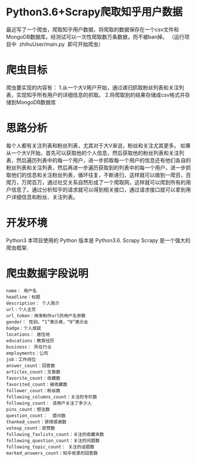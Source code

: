 # Python3.6+Scrapy爬取知乎用户数据
最近写了一个爬虫，爬取知乎用户数据，将爬取的数据保存在一个csv文件和MongoDB数据库。经测试可以一次性爬取数万条数据，而不被ban掉。
（运行项目中  zhihuUser/main.py  即可开始爬虫）

# 爬虫目标
爬虫要实现的内容有：
1.从一个大V用户开始，通过递归抓取粉丝列表和关注列表，实现知乎所有用户的详细信息的抓取。
2.将爬取到的结果存储成csv格式并存储到MongoDB数据库

# 思路分析
每个人都有关注列表和粉丝列表，尤其对于大V来说，粉丝和关注尤其更多。
如果从一个大V开始，首先可以获取他的个人信息，然后获取他的粉丝列表和关注列表，然后遍历列表中的每一个用户，进一步抓取每一个用户的信息还有他们各自的粉丝列表和关注列表，然后再进一步遍历获取到的列表中的每一个用户，进一步抓取他们的信息和关注粉丝列表，循环往复，不断递归，这样就可以做到一爬百，百爬万，万爬百万，通过社交关系自然形成了一个爬取网，这样就可以爬到所有的用户信息了。通过分析知乎的请求就可以得到相关接口，通过请求接口就可以拿到用户详细信息和粉丝、关注列表。

# 开发环境
Python3
本项目使用的 Python 版本是 Python3.6.
Scrapy
Scrapy 是一个强大的爬虫框架.

# 爬虫数据字段说明
    name： 用户名
    headline：标题
    description： 个人简介
    url：个人主页
    url_token：用来制作url的用户名参数
    gender： 性别。“1”表示男，“0”表示女
    badge：个人成就  
    locations： 居住地
    educations：教育经历
    business： 所在行业
    employments：公司
    job：工作岗位
    answer_count：回答数
    articles_count：文章数
    favorite_count：收藏数
    favorited_count：被收藏数
    follower_count：粉丝数
    following_columns_count：关注的专栏数
    following_count： 该用户关注了多少人
    pins_count：想法数
  	question_count：  提问数
    thanked_count：获得感谢数
    voteup_count：获赞数
    following_favlists_count：关注的收藏夹数
    following_question_count：关注的问题数
    following_topic_count： 关注的话题数
    marked_answers_count：知乎收录的回答数
